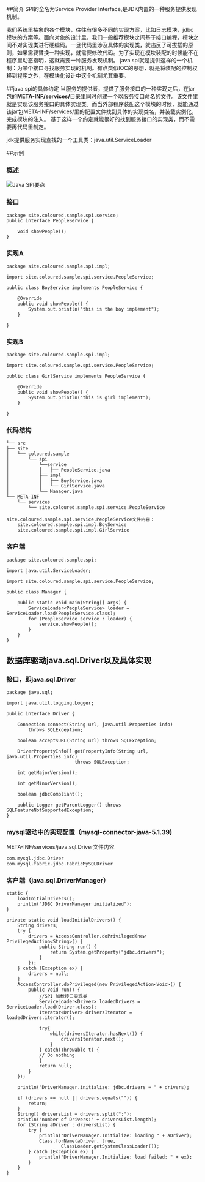 ##简介
SPI的全名为Service Provider Interface,是JDK内置的一种服务提供发现机制。

我们系统里抽象的各个模块，往往有很多不同的实现方案，比如日志模块，jdbc模块的方案等。面向对象的设计里，我们一般推荐模块之间基于接口编程，模块之间不对实现类进行硬编码。一旦代码里涉及具体的实现类，就违反了可拔插的原则，如果需要替换一种实现，就需要修改代码。为了实现在模块装配的时候能不在程序里动态指明，这就需要一种服务发现机制。 java spi就是提供这样的一个机制：为某个接口寻找服务实现的机制。有点类似IOC的思想，就是将装配的控制权移到程序之外，在模块化设计中这个机制尤其重要。

##java spi的具体约定
当服务的提供者，提供了服务接口的一种实现之后，在jar包的<strong>META-INF/services/</strong>目录里同时创建一个以服务接口命名的文件。该文件里就是实现该服务接口的具体实现类。而当外部程序装配这个模块的时候，就能通过该jar包META-INF/services/里的配置文件找到具体的实现类名，并装载实例化，完成模块的注入。 
基于这样一个约定就能很好的找到服务接口的实现类，而不需要再代码里制定。

jdk提供服务实现查找的一个工具类：java.util.ServiceLoader

##示例

### 概述
![Java SPI要点](./images/书单-电子书-知识点/知识点/Java/java语言/SPI/java-spi.png)

### 接口

	package site.coloured.sample.spi.service;
	public interface PeopleService {
	
		void showPeople();
	}

### 实现A

	package site.coloured.sample.spi.impl;

	import site.coloured.sample.spi.service.PeopleService;

	public class BoyService implements PeopleService {

		@Override
		public void showPeople() {
			System.out.println("this is the boy implement");
		}
	
	}

### 实现B

	package site.coloured.sample.spi.impl;

	import site.coloured.sample.spi.service.PeopleService;
	
	public class GirlService implements PeopleService {
	
		@Override
		public void showPeople() {
			System.out.println("this is girl implement");
		}
	
	}

### 代码结构
	
	└── src
	├── site
	│   └── coloured.sample
	│       └── spi
	│			└──service
	│           │	├── PeopleService.java
	│           ├── impl
	│           │   ├── BoyService.java
	│           │   └── GirlService.java
	│           └── Manager.java
	└── META-INF
	    └── services
	        └── site.coloured.sample.spi.service.PeopleService

	site.coloured.sample.spi.service.PeopleService文件内容：
		site.coloured.sample.spi.impl.BoyService
		site.coloured.sample.spi.impl.GirlService

### 客户端

	package site.coloured.sample.spi;

	import java.util.ServiceLoader;
	
	import site.coloured.sample.spi.service.PeopleService;
	
	public class Manager {
	
		public static void main(String[] args) {
			ServiceLoader<PeopleService> loader = ServiceLoader.load(PeopleService.class);
			for (PeopleService service : loader) {
				service.showPeople();
			}
		}
	}

## 数据库驱动java.sql.Driver以及具体实现

### 接口，即java.sql.Driver

	package java.sql;

	import java.util.logging.Logger;
	
	public interface Driver {
	
	    Connection connect(String url, java.util.Properties info)
	        throws SQLException;
	
	    boolean acceptsURL(String url) throws SQLException;
	
	    DriverPropertyInfo[] getPropertyInfo(String url, java.util.Properties info)
	                         throws SQLException;
	
	    int getMajorVersion();
	
	    int getMinorVersion();
	
	    boolean jdbcCompliant();
	
	    public Logger getParentLogger() throws SQLFeatureNotSupportedException;
	}

### mysql驱动中的实现配置（mysql-connector-java-5.1.39)
META-INF/services/java.sql.Driver文件内容

	com.mysql.jdbc.Driver
	com.mysql.fabric.jdbc.FabricMySQLDriver

### 客户端（java.sql.DriverManager）

	static {
        loadInitialDrivers();
        println("JDBC DriverManager initialized");
    }

	private static void loadInitialDrivers() {
        String drivers;
        try {
            drivers = AccessController.doPrivileged(new PrivilegedAction<String>() {
                public String run() {
                    return System.getProperty("jdbc.drivers");
                }
            });
        } catch (Exception ex) {
            drivers = null;
        }
        AccessController.doPrivileged(new PrivilegedAction<Void>() {
            public Void run() {
				//SPI 加载接口实现类
                ServiceLoader<Driver> loadedDrivers = ServiceLoader.load(Driver.class);
                Iterator<Driver> driversIterator = loadedDrivers.iterator();

                try{
                    while(driversIterator.hasNext()) {
                        driversIterator.next();
                    }
                } catch(Throwable t) {
                // Do nothing
                }
                return null;
            }
        });

        println("DriverManager.initialize: jdbc.drivers = " + drivers);

        if (drivers == null || drivers.equals("")) {
            return;
        }
        String[] driversList = drivers.split(":");
        println("number of Drivers:" + driversList.length);
        for (String aDriver : driversList) {
            try {
                println("DriverManager.Initialize: loading " + aDriver);
                Class.forName(aDriver, true,
                        ClassLoader.getSystemClassLoader());
            } catch (Exception ex) {
                println("DriverManager.Initialize: load failed: " + ex);
            }
        }
    }
